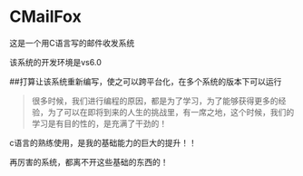 # CMailFox
这是一个用C语言写的邮件收发系统

该系统的开发环境是vs6.0

##打算让该系统重新编写，使之可以跨平台化，在多个系统的版本下可以运行

>很多时候，我们进行编程的原因，都是为了学习，为了能够获得更多的经验，为了可以在即将到来的人生的挑战里，有一席之地，这个时候，我们的学习是有目的性的，是充满了干劲的！

c语言的熟练使用，是我的基础能力的巨大的提升！！

再厉害的系统，都离不开这些基础的东西的！
